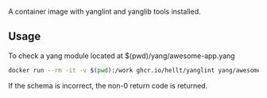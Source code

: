 A container image with yanglint and yanglib tools installed.

## Usage

To check a yang module located at $(pwd)/yang/awesome-app.yang

```bash
docker run --rm -it -v $(pwd):/work ghcr.io/hellt/yanglint yang/awesome-app.yang
```

If the schema is incorrect, the non-0 return code is returned.
